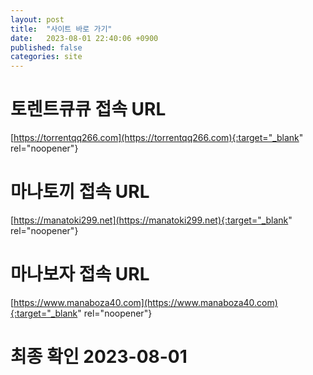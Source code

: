 ```yaml
---
layout: post
title:  "사이트 바로 가기"
date:   2023-08-01 22:40:06 +0900
published: false
categories: site
---
```

# 토렌트큐큐 접속 URL
[https://torrentqq266.com](https://torrentqq266.com){:target="_blank" rel="noopener"}

# 마나토끼 접속 URL
[https://manatoki299.net](https://manatoki299.net){:target="_blank" rel="noopener"}

# 마나보자 접속 URL
[https://www.manaboza40.com](https://www.manaboza40.com){:target="_blank" rel="noopener"}

# 최종 확인 2023-08-01

[torrentqq]: https://torrentqq266.com
[manatoki]: https://manatoki299.net
[manaboza]: https://www.manaboza40.com